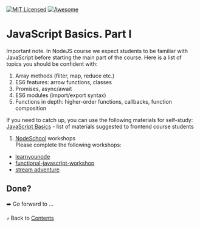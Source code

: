 [![MIT Licensed][icon-mit]][license]
[![Awesome][icon-awesome]][awesome]
&nbsp;&nbsp;&nbsp;&nbsp;&nbsp;&nbsp;

# JavaScript Basics. Part I

Important note. In NodeJS course we expect students to be familiar with JavaScript before starting the main part of the course. Here is a list of topics you should be confident with:

1. Array methods (filter, map, reduce etc.)
1. ES6 features: arrow functions, classes
1. Promises, async/await
1. ES6 modules (import/export syntax)
1. Functions in depth: higher-order functions, callbacks, function composition

If you need to catch up, you can use the following materials for self-study: [JavaScript Basics](https://github.com/kottans/frontend/blob/master/tasks/js-basics.md) - list of materials suggested to frontend course students



1.  [NodeSchool](https://nodeschool.io/) workshops  
Please complete the following workshops: 
- [learnyounode](https://github.com/workshopper/learnyounode)
- [functional-javascript-workshop](https://github.com/timoxley/functional-javascript-workshop)
- [stream adventure](https://github.com/workshopper/stream-adventure)


## Done?

➡️ Go forward to ...

⤴️ Back to [Contents](../contents.md)

[icon-chat]: https://img.shields.io/badge/chat-on%20telegram-blue.svg
[icon-mit]: https://img.shields.io/badge/license-MIT-blue.svg
[icon-awesome]: https://cdn.rawgit.com/sindresorhus/awesome/d7305f38d29fed78fa85652e3a63e154dd8e8829/media/badge.svg
[license]: https://github.com/Kottans/web/blob/master/LICENSE.md
[awesome]: https://github.com/sindresorhus/awesome
